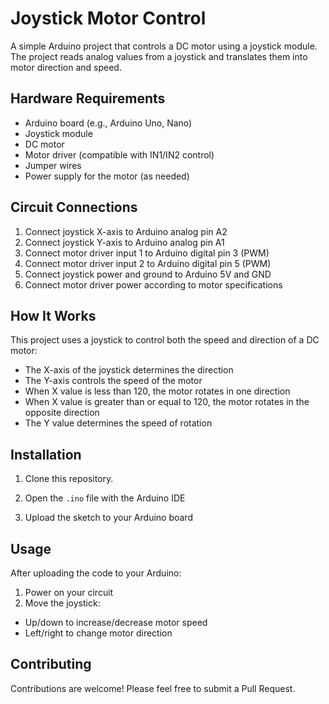 # Joystick Motor Control

A simple Arduino project that controls a DC motor using a joystick module. The project reads analog values from a joystick and translates them into motor direction and speed.

## Hardware Requirements

- Arduino board (e.g., Arduino Uno, Nano)
- Joystick module
- DC motor
- Motor driver (compatible with IN1/IN2 control)
- Jumper wires
- Power supply for the motor (as needed)

## Circuit Connections

1. Connect joystick X-axis to Arduino analog pin A2
2. Connect joystick Y-axis to Arduino analog pin A1
3. Connect motor driver input 1 to Arduino digital pin 3 (PWM)
4. Connect motor driver input 2 to Arduino digital pin 5 (PWM)
5. Connect joystick power and ground to Arduino 5V and GND
6. Connect motor driver power according to motor specifications

## How It Works

This project uses a joystick to control both the speed and direction of a DC motor:

- The X-axis of the joystick determines the direction
- The Y-axis controls the speed of the motor
- When X value is less than 120, the motor rotates in one direction
- When X value is greater than or equal to 120, the motor rotates in the opposite direction
- The Y value determines the speed of rotation

## Installation

1. Clone this repository.
   
3. Open the `.ino` file with the Arduino IDE

4. Upload the sketch to your Arduino board

## Usage

After uploading the code to your Arduino:

1. Power on your circuit
2. Move the joystick:
- Up/down to increase/decrease motor speed
- Left/right to change motor direction

## Contributing

Contributions are welcome! Please feel free to submit a Pull Request.
